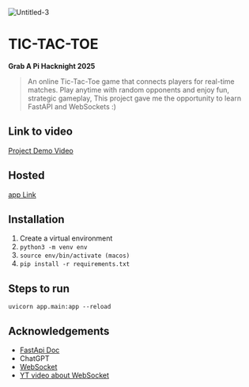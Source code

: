 ![Untitled-3](https://github.com/user-attachments/assets/f8416d90-40a6-4cfc-81e4-bca2ccf36202)
# **TIC-TAC-TOE**


**Grab A Pi Hacknight 2025**

> An online Tic-Tac-Toe game that connects players for real-time matches. Play anytime with random opponents and enjoy fun, strategic gameplay, This project gave me the opportunity to learn FastAPI and WebSockets :)


## **Link to video**
[Project Demo Video](https://youtu.be/NhiiquXRcW8)

## **Hosted** 
[app Link](http://144.24.145.204:8000)


## **Installation**

1. Create a virtual environment 
2. `python3 -m venv env`
3. `source env/bin/activate (macos)`
4. `pip install -r requirements.txt`

## **Steps to run**  
`uvicorn app.main:app --reload`

## **Acknowledgements**
- [FastApi Doc](https://fastapi.tiangolo.com)
- ChatGPT
- [WebSocket](https://websockets.readthedocs.io/en/stable/#)
- [YT video about WebSocket](https://youtu.be/SfQd1FdcTlI)


